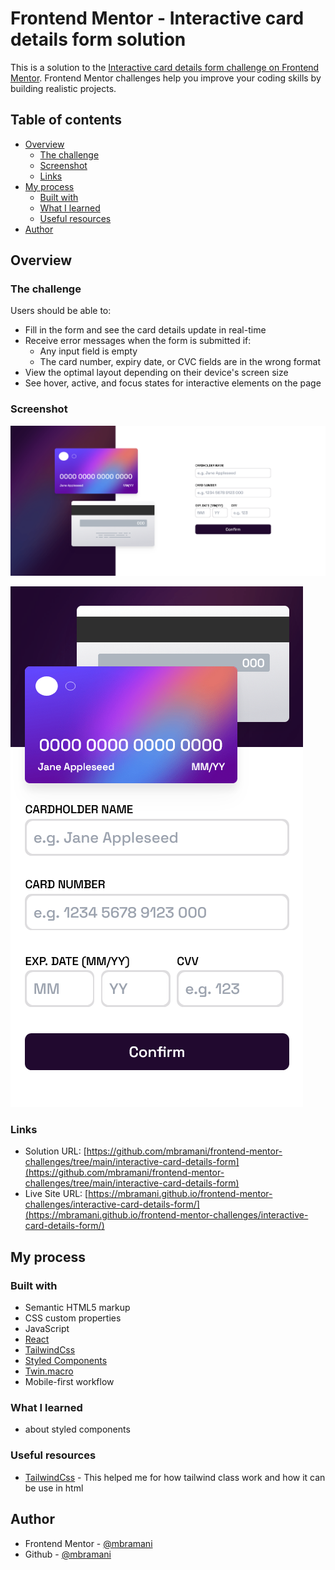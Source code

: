 # Frontend Mentor - Interactive card details form solution

This is a solution to the [Interactive card details form challenge on Frontend Mentor](https://www.frontendmentor.io/challenges/interactive-card-details-form-XpS8cKZDWw). Frontend Mentor challenges help you improve your coding skills by building realistic projects.

## Table of contents

-   [Overview](#overview)
    -   [The challenge](#the-challenge)
    -   [Screenshot](#screenshot)
    -   [Links](#links)
-   [My process](#my-process)
    -   [Built with](#built-with)
    -   [What I learned](#what-i-learned)
    -   [Useful resources](#useful-resources)
-   [Author](#author)

## Overview

### The challenge

Users should be able to:

-   Fill in the form and see the card details update in real-time
-   Receive error messages when the form is submitted if:
    -   Any input field is empty
    -   The card number, expiry date, or CVC fields are in the wrong format
-   View the optimal layout depending on their device's screen size
-   See hover, active, and focus states for interactive elements on the page

### Screenshot

![desktop](./screenshots/desktop.png)

![mobile](./screenshots/mobile.png)

### Links

-   Solution URL: [https://github.com/mbramani/frontend-mentor-challenges/tree/main/interactive-card-details-form](https://github.com/mbramani/frontend-mentor-challenges/tree/main/interactive-card-details-form)
-   Live Site URL: [https://mbramani.github.io/frontend-mentor-challenges/interactive-card-details-form/](https://mbramani.github.io/frontend-mentor-challenges/interactive-card-details-form/)

## My process

### Built with

-   Semantic HTML5 markup
-   CSS custom properties
-   JavaScript
-   [React](https://reactjs.org)
-   [TailwindCss](https://tailwindcss.com/)
-   [Styled Components](https://styled-components.com/)
-   [Twin.macro](https://github.com/ben-rogerson/twin.macro)
-   Mobile-first workflow

### What I learned

-   about styled components

### Useful resources

-   [TailwindCss](https://tailwindcss.com/) - This helped me for how tailwind class work and how it can be use in html

## Author

-   Frontend Mentor - [@mbramani](https://www.frontendmentor.io/profile/mbramani)
-   Github - [@mbramani](https://github.com/mbramani)
